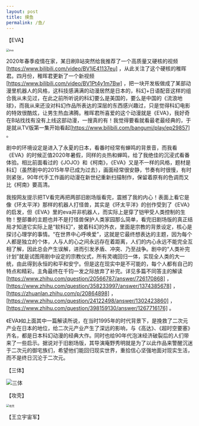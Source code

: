 ```yaml
---
layout: post
title: 摸鱼
permalink: /鱼/
---
```

【EVA】

<img src="C:\Users\zjh2019\Pictures\报告\eva.png" alt="eva" style="zoom:50%;" />

2020年春季疫情在家，某日刷B站突然给我推荐了一个高质量又硬核的视频[https://www.bilibili.com/video/BV1jE41137eu] ，从此关注了这个硬核的稚晖君。四月份，稚晖君更新了一个新视频[https://www.bilibili.com/video/BV1Pt4y1m7Bw] ，把一块开发板做成了某部动漫里机器人的风格，这科技感满满的动漫居然是日本的，科幻+日语配音这样的组合我从未见过，在此之前所听说的科幻要么是美国的，要么是中国的《流浪地球》，而我从来还没对科幻作品所表达的深层的东西感兴趣过，只是觉得科幻电影的特效很酷炫，让男生热血沸腾。稚晖君所喜爱的这个动漫就是《EVA》，我好奇在B站找找有没有上线这部动漫，一搜真的有！我觉得要看就看最老最经典的，于是就从TV版第一集开始看起[https://www.bilibili.com/bangumi/play/ep29857] 。

剧中的环境设定是进入了永夏的日本，看番时经常有蝉鸣的背景音，而我看《EVA》的时候正值2020年暑假，同样的炎热和蝉鸣，给了我绝佳的沉浸式看番体验。相比前面看过的《JOJO》和《柯南》，《EVA》又是不一样的风格，题材是科幻（虽然剧中的2015年早已成为过去），画面经常很安静，节奏有时很慢，有时则紧张，90年代手工作画的动漫在新世纪重新扫描制作，保留着原有的色调而又比《柯南》要高清。

我按网友提示把TV看完再把两部旧剧场版看完，震撼了我的内心！表面上看它是像《环太平洋》那样的机器人打怪兽，其实是《环太平洋》的创作受到了《EVA》的启发，但《EVA》里的eva并非机器人，而实际上是穿了铠甲受人类控制的生物！整部番的主题也并不是打怪兽保护人类家园那么简单，看完旧剧场版的真正结局才知道它实际上是“软科幻”，披着科幻的外衣，里面是宗教的背景设定，核心是探讨心理学的事情。“在世界中心呼唤爱”，这就是它最终想表达的主题，因为每个人都是独立的个体，人与人的心之间永远存在着距离，人们的内心永远不能完全互相了解，因此总会产生误解，进而引发矛盾、冲突、乃至战争。剧中的“人类补完计划”就是试图用剧中设定的宗教仪式，所有灵魂回归一体，实现全人类的大一统，由此得到永恒的和平和安宁。但是这在现实中是不可能的，每个人都有自己的特点和精彩。主角最终在千钧一发之际放弃了补完。详见多篇不同答主的解读[https://www.zhihu.com/question/20566787/answer/726170868] ，[https://www.zhihu.com/question/358233997/answer/1374385678] ，[https://zhuanlan.zhihu.com/p/20864898] ，[https://www.zhihu.com/question/24122498/answer/1302423860] ，[https://www.zhihu.com/question/398159130/answer/1267716176] 。

《EVA》如上面其中一篇解读所说，在当时1995年的时代背景下，是挽救了二次元产业在日本的地位，给二次元产业产生了深远的影响，与《高达》、《超时空要塞》齐名，都是日本科幻动漫的经典大作。同时也给90年代泡沫经济破裂后的人们带来了一些启示。据说对于旧剧场版，其导演庵野秀明就是为了以此作品来警醒沉迷于二次元的御宅族们，希望他们能回归现实世界，重拾信心坚强地面对现实生活，而不是终日沉沦于二次元。

【三体】

![三体](C:\Users\zjh2019\Pictures\报告\三体.png)



【攻壳】

<img src="C:\Users\zjh2019\Pictures\报告\攻壳.png" alt="攻壳" style="zoom:50%;" />



【王立宇宙军】

